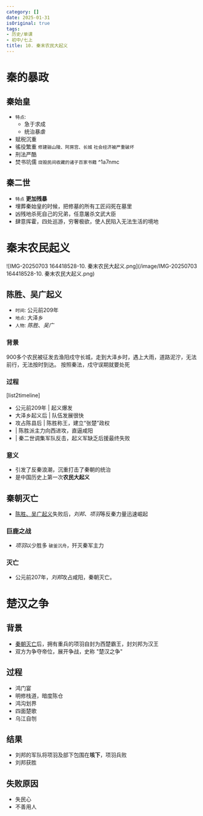 ```yaml
---
category: []
date: 2025-01-31
isOriginal: true
tags:
- 历史/单课
- 初中/七上
title: 10. 秦末农民大起义
---
```

# 秦的暴政

## 秦始皇
- `特点`:
    - 急于求成
    - 统治暴虐
- 赋税沉重 
- 徭役繁重 `修建骊山陵、阿房宫、长城` `社会经济被严重破坏`
- 刑法严酷
- 焚书坑儒 `烧毁民间收藏的诸子百家书籍` ^1a7nmc
 
## 秦二世
- `特点` **更加残暴**
- 埋葬秦始皇的时候，把修墓的所有工匠闷死在墓里
- 凶残地杀死自己的兄弟，任意屠杀文武大臣
- 肆意挥霍，四处巡游，穷奢极欲，使人民陷入无法生活的境地
# 秦末农民起义
![IMG-20250703 164418528-10. 秦末农民大起义.png](/image/IMG-20250703 164418528-10. 秦末农民大起义.png)
## 陈胜、吴广起义
- `时间`: 公元前209年
- `地点`: 大泽乡
- `人物`: *陈胜*、*吴广*
### 背景
900多个农民被征发去渔阳戍守长城，走到大泽乡时，遇上大雨，道路泥泞，无法前行，无法按时到达。
按照秦法，戍守误期就要处死
### 过程
[list2timeline]
- 公元前209年 | 起义爆发
- 大泽乡起义后 | 队伍发展很快
- 攻占陈县后 | 陈胜称王，建立“张楚”政权
- | 陈胜派主力向西进攻，直逼咸阳
- | 秦二世调集军队反击，起义军缺乏后援最终失败
### 意义
- 引发了反秦浪潮，沉重打击了秦朝的统治
- 是中国历史上第一次**农民大起义**
## 秦朝灭亡
- [陈胜、吴广起义](#陈胜、吴广起义)失败后，*刘邦、项羽*等反秦力量迅速崛起
### 巨鹿之战
- *项羽*以少胜多 `破釜沉舟`，歼灭秦军主力
### 灭亡
- 公元前207年，*刘邦*攻占咸阳，秦朝灭亡。

# 楚汉之争
## 背景
- [秦朝灭亡](#秦朝灭亡)后，拥有重兵的项羽自封为西楚霸王，封刘邦为汉王
- 双方为争夺帝位，展开争战，史称 "楚汉之争"
## 过程
- 鸿门宴
- 明修栈道，暗度陈仓
- 鸿沟划界
- 四面楚歌
- 乌江自刎
## 结果
- 刘邦的军队将项羽及部下包围在**垓下**，项羽兵败
- 刘邦获胜
## 失败原因
- 失民心
- 不善用人

